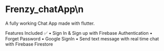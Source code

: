 # Frenzy_chatApp\n

A fully working Chat App made with flutter.

Features Included ✅
• Sign In & Sign up with Firebase Authentication
• Forget Password
• Google SignIn 
• Send text message with real time chat with Firebase Firestore
